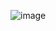 ![image](https://user-images.githubusercontent.com/44516782/206908785-96772eec-0446-4ad0-8ecf-9a237864e1d8.png)
